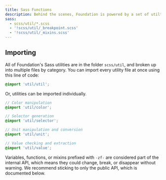 ```yaml
---
title: Sass Functions
description: Behind the scenes, Foundation is powered by a set of utilty Sass functions that help us work with colors, units, selectors, and more.
sass: 
  - scss/util/*.scss
  - '!scss/util/_breakpoint.scss'
  - '!scss/util/_mixins.scss'
---
```


## Importing

All of Foundation's Sass utilities are in the folder `scss/util`, and broken up into multiple files by category. You can import every utility file at once using this line of code:

```scss
@import 'util/util';
```

Or, utilities can be imported individually.

```scss
// Color manipulation
@import 'util/color';

// Selector generation
@import 'util/selector';

// Unit manipulation and conversion
@import 'util/unit';

// Value checking and extraction
@import 'util/value';
```

<div class="callout warning">
  <p>Variables, functions, or mixins prefixed with <code>-zf-</code> are considered part of the internal API, which means they could change, break, or disappear without warning. We recommend sticking to only the public API, which is documented below.</p>
</div>
